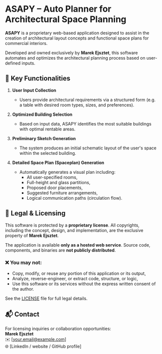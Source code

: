 # ASAPY – Auto Planner for Architectural Space Planning

**ASAPY** is a proprietary web-based application designed to assist in the creation of architectural layout concepts and functional space plans for commercial interiors.

Developed and owned exclusively by **Marek Ejsztet**, this software automates and optimizes the architectural planning process based on user-defined inputs.

## 🧠 Key Functionalities

1. **User Input Collection**  
   - Users provide architectural requirements via a structured form (e.g. a table with desired room types, sizes, and preferences).

2. **Optimized Building Selection**  
   - Based on input data, ASAPY identifies the most suitable buildings with optimal rentable areas.

3. **Preliminary Sketch Generation**  
   - The system produces an initial schematic layout of the user's space within the selected building.

4. **Detailed Space Plan (Spaceplan) Generation**  
   - Automatically generates a visual plan including:
     - All user-specified rooms,
     - Full-height and glass partitions,
     - Proposed door placements,
     - Suggested furniture arrangements,
     - Logical communication paths (circulation flow).

## 📎 Legal & Licensing

This software is protected by a **proprietary license**. All copyrights, including the concept, design, and implementation, are the exclusive property of **Marek Ejsztet**.

The application is available **only as a hosted web service**. Source code, components, and binaries are **not publicly distributed**.

### ❌ You may **not**:
- Copy, modify, or reuse any portion of this application or its output,
- Analyze, reverse-engineer, or extract code, structure, or logic,
- Use this software or its services without the express written consent of the author.

See the [LICENSE](./LICENSE.txt) file for full legal details.

## 📬 Contact

For licensing inquiries or collaboration opportunities:  
**Marek Ejsztet**  
✉️ [your.email@example.com]  
🌐 [LinkedIn / website / GitHub profile]

